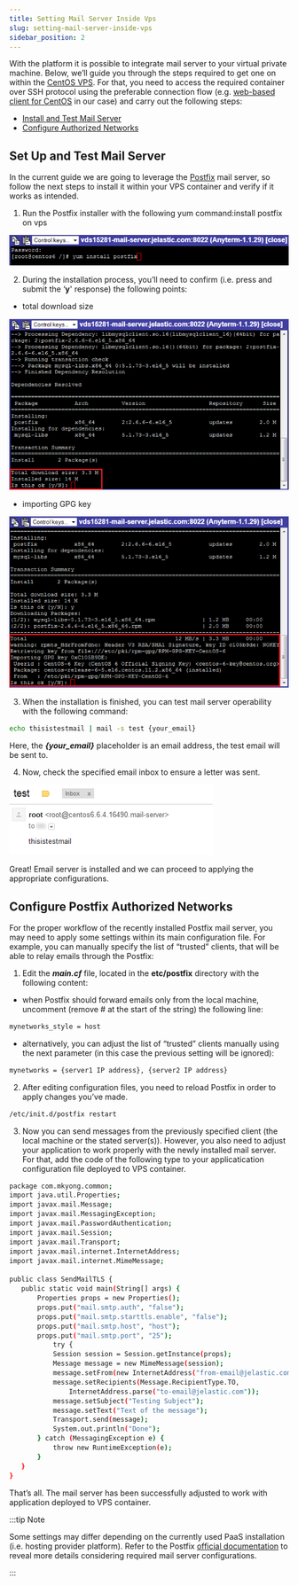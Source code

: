 ```yaml
---
title: Setting Mail Server Inside Vps
slug: setting-mail-server-inside-vps
sidebar_position: 2
---
```


With the platform it is possible to integrate mail server to your virtual private machine. Below, we’ll guide you through the steps required to get one on within the [CentOS VPS](/elastic-vps/elastic-vps-overview/centos-vps). For that, you need to access the required container over SSH protocol using the preferable connection flow (e.g. [web-based client for CentOS](/elastic-vps/elastic-vps-overview/centos-vps) in our case) and carry out the following steps:

- [Install and Test Mail Server](/elastic-vps/linux-vps-use-cases/setting-mail-server-inside-vps#set-up-and-test-mail-server)
- [Configure Authorized Networks](/elastic-vps/linux-vps-use-cases/setting-mail-server-inside-vps#configure-postfix-authorized-networks)

## Set Up and Test Mail Server

In the current guide we are going to leverage the [Postfix](http://www.postfix.org/) mail server, so follow the next steps to install it within your VPS container and verify if it works as intended.

1. Run the Postfix installer with the following yum command:install postfix on vps

<div style={{
    display:'flex',
    justifyContent: 'center',
    margin: '0 0 1rem 0'
}}>

![Locale Dropdown](./img/SettingMailServerInsideVPS/01.png)

</div>

2. During the installation process, you’ll need to confirm (i.e. press and submit the ‘**y**' response) the following points:

- total download size

<div style={{
    display:'flex',
    justifyContent: 'center',
    margin: '0 0 1rem 0'
}}>

![Locale Dropdown](./img/SettingMailServerInsideVPS/02.png)

</div>

- importing GPG key

<div style={{
    display:'flex',
    justifyContent: 'center',
    margin: '0 0 1rem 0'
}}>

![Locale Dropdown](./img/SettingMailServerInsideVPS/03.png)

</div>

3. When the installation is finished, you can test mail server operability with the following command:

```bash
echo thisistestmail | mail -s test {your_email}
```

Here, the **_{your_email}_** placeholder is an email address, the test email will be sent to.

4. Now, check the specified email inbox to ensure a letter was sent.

<div style={{
    display:'flex',
    justifyContent: 'center',
    margin: '0 0 1rem 0'
}}>

![Locale Dropdown](./img/SettingMailServerInsideVPS/4.png)

</div>

Great! Email server is installed and we can proceed to applying the appropriate configurations.

## Configure Postfix Authorized Networks

For the proper workflow of the recently installed Postfix mail server, you may need to apply some settings within its main configuration file. For example, you can manually specify the list of “trusted” clients, that will be able to relay emails through the Postfix:

1. Edit the **_main.cf_** file, located in the **etc/postfix** directory with the following content:

- when Postfix should forward emails only from the local machine, uncomment (remove # at the start of the string) the following line:

```bash
mynetworks_style = host
```

- alternatively, you can adjust the list of “trusted” clients manually using the next parameter (in this case the previous setting will be ignored):

```bash
mynetworks = {server1 IP address}, {server2 IP address}
```

2. After editing configuration files, you need to reload Postfix in order to apply changes you’ve made.

```bash
/etc/init.d/postfix restart
```

3. Now you can send messages from the previously specified client (the local machine or the stated server(s)).
   However, you also need to adjust your application to work properly with the newly installed mail server. For that, add the code of the following type to your applicatication configuration file deployed to VPS container.

```bash
package com.mkyong.common;
import java.util.Properties;
import javax.mail.Message;
import javax.mail.MessagingException;
import javax.mail.PasswordAuthentication;
import javax.mail.Session;
import javax.mail.Transport;
import javax.mail.internet.InternetAddress;
import javax.mail.internet.MimeMessage;

public class SendMailTLS {
   public static void main(String[] args) {
       Properties props = new Properties();
       props.put("mail.smtp.auth", "false");
       props.put("mail.smtp.starttls.enable", "false");
       props.put("mail.smtp.host", "host");
       props.put("mail.smtp.port", "25");
           try {
           Session session = Session.getInstance(props);
           Message message = new MimeMessage(session);
           message.setFrom(new InternetAddress("from-email@jelastic.com"));
           message.setRecipients(Message.RecipientType.TO,
               InternetAddress.parse("to-email@jelastic.com"));
           message.setSubject("Testing Subject");
           message.setText("Text of the message");
           Transport.send(message);
           System.out.println("Done");
       } catch (MessagingException e) {
           throw new RuntimeException(e);
       }
   }
}
```

That’s all. The mail server has been successfully adjusted to work with application deployed to VPS container.

:::tip Note

Some settings may differ depending on the currently used PaaS installation (i.e. hosting provider platform). Refer to the Postfix [official documentation](http://www.postfix.org/documentation.html) to reveal more details considering required mail server configurations.

:::
